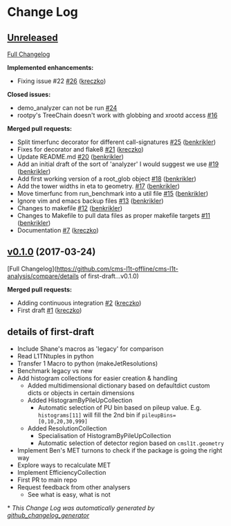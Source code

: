 # Change Log

## [Unreleased](https://github.com/cms-l1t-offline/cms-l1t-analysis/tree/HEAD)

[Full Changelog](https://github.com/cms-l1t-offline/cms-l1t-analysis/compare/v0.1.0...HEAD)

**Implemented enhancements:**

- Fixing issue \#22 [\#26](https://github.com/cms-l1t-offline/cms-l1t-analysis/pull/26) ([kreczko](https://github.com/kreczko))

**Closed issues:**

- demo\_analyzer can not be run [\#24](https://github.com/cms-l1t-offline/cms-l1t-analysis/issues/24)
- rootpy's TreeChain doesn't work with globbing and xrootd access [\#16](https://github.com/cms-l1t-offline/cms-l1t-analysis/issues/16)

**Merged pull requests:**

- Split timerfunc decorator for different call-signatures [\#25](https://github.com/cms-l1t-offline/cms-l1t-analysis/pull/25) ([benkrikler](https://github.com/benkrikler))
- Fixes for decorator and flake8 [\#21](https://github.com/cms-l1t-offline/cms-l1t-analysis/pull/21) ([kreczko](https://github.com/kreczko))
- Update README.md [\#20](https://github.com/cms-l1t-offline/cms-l1t-analysis/pull/20) ([benkrikler](https://github.com/benkrikler))
- Add an initial draft of the sort of 'analyzer' I would suggest we use [\#19](https://github.com/cms-l1t-offline/cms-l1t-analysis/pull/19) ([benkrikler](https://github.com/benkrikler))
- Add first working version of a root\_glob object [\#18](https://github.com/cms-l1t-offline/cms-l1t-analysis/pull/18) ([benkrikler](https://github.com/benkrikler))
- Add the tower widths in eta to geometry. [\#17](https://github.com/cms-l1t-offline/cms-l1t-analysis/pull/17) ([benkrikler](https://github.com/benkrikler))
- Move timerfunc from run\_benchmark into a util file [\#15](https://github.com/cms-l1t-offline/cms-l1t-analysis/pull/15) ([benkrikler](https://github.com/benkrikler))
- Ignore vim and emacs backup files [\#13](https://github.com/cms-l1t-offline/cms-l1t-analysis/pull/13) ([benkrikler](https://github.com/benkrikler))
- Changes to makefile [\#12](https://github.com/cms-l1t-offline/cms-l1t-analysis/pull/12) ([benkrikler](https://github.com/benkrikler))
- Changes to Makefile to pull data files as proper makefile targets [\#11](https://github.com/cms-l1t-offline/cms-l1t-analysis/pull/11) ([benkrikler](https://github.com/benkrikler))
- Documentation [\#7](https://github.com/cms-l1t-offline/cms-l1t-analysis/pull/7) ([kreczko](https://github.com/kreczko))

## [v0.1.0](https://github.com/cms-l1t-offline/cms-l1t-analysis/tree/v0.1.0) (2017-03-24)
[Full Changelog](https://github.com/cms-l1t-offline/cms-l1t-analysis/compare/details of first-draft...v0.1.0)

**Merged pull requests:**

- Adding continuous integration [\#2](https://github.com/cms-l1t-offline/cms-l1t-analysis/pull/2) ([kreczko](https://github.com/kreczko))
- First draft [\#1](https://github.com/cms-l1t-offline/cms-l1t-analysis/pull/1) ([kreczko](https://github.com/kreczko))

## details of first-draft
 - Include Shane's macros as 'legacy' for comparison
 - Read L1TNtuples in python
 - Transfer 1 Macro to python (makeJetResolutions)
 - Benchmark legacy vs new
 - Add histogram collections for easier creation & handling
   - Added multidimensional dictionary based on defaultdict
  custom dicts or objects in certain dimensions
   - Added HistogramByPileUpCollection
     - Automatic selection of PU bin based on pileup value. E.g. `histograms[11]` will fill the 2nd bin if `pileupBins=[0,10,20,30,999]`
   - Added ResolutionCollection
     - Specialisation of HistogramByPileUpCollection
     - Automatic selection of detector region based on `cmsl1t.geometry`
 - Implement Ben's MET turnons to check if the package is going the right way
 - Explore ways to recalculate MET
 - Implement EfficiencyCollection
 - First PR to main repo
 - Request feedback from other analysers
   - See what is easy, what is not


\* *This Change Log was automatically generated by [github_changelog_generator](https://github.com/skywinder/Github-Changelog-Generator)*